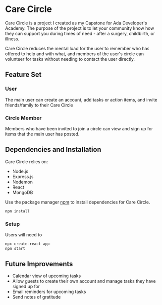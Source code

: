 # Care Circle

Care Circle is a project I created as my Capstone for Ada Developer's Academy. The purpose of the project is to let your community know how they can support you during times of need - after a surgery, childbirth, or illness. 

Care Circle reduces the mental load for the user to remember who has offered to help and with what, and members of the user's circle can volunteer for tasks without needing to contact the user directly.

## Feature Set
### User

The main user can create an account, add tasks or action items, and invite friends/family to their Care Circle

### Circle Member
Members who have been invited to join a circle can view and sign up for items that the main user has posted. 

## Dependencies and Installation
Care Circle relies on: 
- Node.js
- Express.js
- Nodemon
- React
- MongoDB

Use the package manager [npm](https://pip.pypa.io/en/stable/) to install dependencies for Care Circle.

```bash
npm install
```
### Setup
Users will need to 
```bash
npx create-react app
npm start
```

## Future Improvements
- Calendar view of upcoming tasks
- Allow guests to create their own account and manage tasks they have signed up for
- Email reminders for upcoming tasks
- Send notes of gratitude
